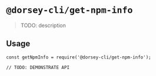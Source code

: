 # `@dorsey-cli/get-npm-info`

> TODO: description

## Usage

```
const getNpmInfo = require('@dorsey-cli/get-npm-info');

// TODO: DEMONSTRATE API
```
